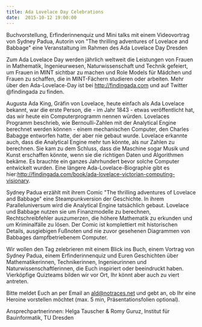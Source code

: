 ```yaml
---
title: Ada Lovelace Day Celebrations
date:  2015-10-12 19:00:00
---
```


Buchvorstellung, Erfinderinnenquiz und Mini talks mit einem Videovortrag von Sydney Padua, Autorin von "The thrilling adventures of Lovelace and Babbage" eine Veranstaltung im Rahmen des Ada Lovelace Day Dresden



Zum Ada Lovelace Day werden jährlich weltweit die Leistungen von Frauen in Mathematik, Ingenieurwesen, Naturwissenschaft und
Technik gefeiert, um Frauen in MINT sichtbar zu machen und Role Models für Mädchen und Frauen zu schaffen, die in MINT-Fächern
studieren oder arbeiten. Mehr über den Ada-Lovelace-Day ist bei http://findingada.com und auf Twitter @findingada zu finden.



Augusta Ada King, Gräfin von Lovelace, heute einfach als Ada Lovelace bekannt, war die erste Person, die - im Jahr 1843 -
etwas veröffentlicht hat, das wir heute ein Computerprogramm nennen würden. Lovelaces Programm beschrieb, wie Bernoulli-Zahlen
mit der Analytical Engine berechnet werden können - einem mechanischen Computer, den Charles Babagge entworfen hatte, der
aber nie gebaut wurde. Lovelace erkannte auch, dass die Analytical Engine mehr tun könnte, als nur Zahlen zu berechnen. Sie
kam zu dem Schluss, dass die Maschine sogar Musik und Kunst erschaffen könnte, wenn sie die richtigen Daten und Algorithmen
bekäme. Es brauchte ein ganzes Jahrhundert bevor solche Computer entwickelt wurden. Eine längere Ada-Lovelace-Biographie gibt
es hier:http://findingada.com/book/ada-lovelace-victorian-computing-visionary.



Sydney Padua erzählt mit ihrem Comic "The thrilling adventures of Lovelace and Babbage" eine Steampunkversion der Geschichte.
In ihrem Paralleluniversum wird die Analytical Engine tatsächlich gebaut. Lovelace und Babbage nutzen sie um Finanzmodelle
zu berechnen, Rechtschreibfehler auszumerzen, die höhere Mathematik zu erkunden und um Kriminalfälle zu lösen. Der Comic ist
komplettiert mit historischen Details, ausgiebigen Fußnoten und nie zuvor gesehenen Diagrammen von Babbages dampfbetriebenem
Computer.



Wir wollen den Tag zelebrieren mit einem Blick ins Buch, einem Vortrag von Sydney Padua, einem Erfinderinnenquiz und Euren
Geschichten über Mathematikerinnen, Technikerinnen, Ingenieurinnen und Naturwissenschaftlerinnen, die Euch inspiriert oder
beeindruckt haben. Vierköpfige Quizteams bilden wir vor Ort, Ihr könnt aber auch zu viert antreten.



Bitte meldet Euch an per Email an ald@notraces.net und gebt an, ob Ihr eine Heroine vorstellen möchtet (max. 5 min, Präsentationsfolien
optional).



Ansprechpartnerinnen: Helga Tauscher &amp; Romy Guruz, Institut für Bauinformatik, TU Dresden

